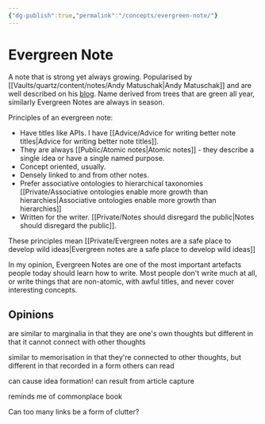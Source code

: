 ```yaml
---
{"dg-publish":true,"permalink":"/concepts/evergreen-note/"}
---
```


# Evergreen Note
A note that is strong yet always growing. Popularised by [[Vaults/quartz/content/notes/Andy Matuschak\|Andy Matuschak]] and are well described on his [blog](https://notes.andymatuschak.org/z4SDCZQeRo4xFEQ8H4qrSqd68ucpgE6LU155C). Name derived from trees that are green all year, similarly Evergreen Notes are always in season. 

Principles of an evergreen note:

- Have titles like APIs. I have [[Advice/Advice for writing better note titles\|Advice for writing better note titles]].
- They are always [[Public/Atomic notes\|Atomic notes]] - they describe a single idea or have a single named purpose.
- Concept oriented, usually.
- Densely linked to and from other notes. 
- Prefer associative ontologies to hierarchical taxonomies [[Private/Associative ontologies enable more growth than hierarchies\|Associative ontologies enable more growth than hierarchies]]
- Written for the writer. [[Private/Notes should disregard the public\|Notes should disregard the public]].

These principles mean [[Private/Evergreen notes are a safe place to develop wild ideas\|Evergreen notes are a safe place to develop wild ideas]]

In my opinion, Evergreen Notes are one of the most important artefacts people today should learn how to write. Most people don't write much at all, or write things that are non-atomic, with awful titles, and never cover interesting concepts.

## Opinions

are similar to marginalia in that they are one's own thoughts
but different in that it cannot connect with other thoughts

similar to memorisation in that they're connected to other thoughts, but different in that recorded in a form others can read

can cause idea formation!
can result from article capture

reminds me of commonplace book

Can too many links be a form of clutter?